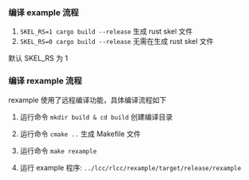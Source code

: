 
### 编译 example 流程

1. `SKEL_RS=1 cargo build --release` 生成 rust skel 文件
2. `SKEL_RS=0 cargo build --release` 无需在生成 rust skel 文件

默认 SKEL_RS 为 1

### 编译 rexample 流程

rexample 使用了远程编译功能，具体编译流程如下


1. 运行命令 `mkdir build & cd build` 创建编译目录

2. 运行命令 `cmake ..` 生成 Makefile 文件

3. 运行命令 `make rexample`

4. 运行 example 程序: `../lcc/rlcc/rexample/target/release/rexample`